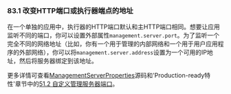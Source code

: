 ### 83.1 改变HTTP端口或执行器端点的地址

在一个单独的应用中，执行器的HTTP端口默认和主HTTP端口相同。想要让应用监听不同的端口，你可以设置外部属性`management.server.port`。为了监听一个完全不同的网络地址（比如，你有一个用于管理的内部网络和一个用于用户应用程序的外部网络），你可以将`management.server.address`设置为一个可用的IP地址，然后将服务器绑定到该地址。

更多详情可查看[ManagementServerProperties](https://github.com/spring-projects/spring-boot/tree/v2.0.0.RELEASE/spring-boot-project/spring-boot-actuator-autoconfigure/src/main/java/org/springframework/boot/actuate/autoconfigure/web/server/ManagementServerProperties.java)源码和'Production-ready特性'章节中的[51.2 自定义管理服务器端口](https://docs.spring.io/spring-boot/docs/2.0.0.RELEASE/reference/htmlsingle/#production-ready-customizing-management-server-port)。
